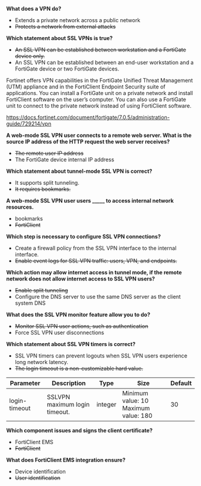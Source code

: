**What does a VPN do?**

- Extends a private network across a public network
- ~~Protects a network from external attacks~~

**Which statement about SSL VPNs is true?**

- ~~An SSL VPN can be established between workstation and a FortiGate device only.~~
- An SSL VPN can be established between an end-user workstation and a FortiGate device or two FortiGate devices.

Fortinet offers VPN capabilities in the FortiGate Unified Threat Management (UTM) appliance and in the FortiClient Endpoint Security suite of applications. You can install a FortiGate unit on a private network and install FortiClient software on the user’s computer. You can also use a FortiGate unit to connect to the private network instead of using FortiClient software.

https://docs.fortinet.com/document/fortigate/7.0.5/administration-guide/729214/vpn

**A web-mode SSL VPN user connects to a remote web server. What is the source IP address of the HTTP request the web server receives?**

- ~~The remote user IP address~~
- The FortiGate device internal IP address

**Which statement about tunnel-mode SSL VPN is correct?**

- It supports split tunneling.
- ~~It requires bookmarks.~~

**A web-mode SSL VPN user users \_____ to access internal network resources.**

- bookmarks
- ~~FortiClient~~

**Which step is necessary to configure SSL VPN connections?**

- Create a firewall policy from the SSL VPN interface to the internal interface.
- ~~Enable event logs for SSL VPN traffic: users, VPN, and endpoints.~~

**Which action may allow internet access in tunnel mode, if the remote network does not allow internet access to SSL VPN users?**

- ~~Enable split tunneling~~
- Configure the DNS server to use the same DNS server as the client system DNS

**What does the SSL VPN monitor feature allow you to do?**

- ~~Monitor SSL VPN user actions, such as authentication~~
- Force SSL VPN user disconnections

**Which statement about SSL VPN timers is correct?**

- SSL VPN timers can prevent logouts when SSL VPN users experience long network latency.
- ~~The login timeout is a non-customizable hard value.~~

| Parameter | Description | Type | Size | Default |
| --- | --- | --- | --- | --- |
| login-timeout | SSLVPN maximum login timeout. | integer | Minimum value: 10 Maximum value: 180 | 30 |

**Which component issues and signs the client certificate?**

- FortiClient EMS
- ~~FortiClient~~

**What does FortiClient EMS integration ensure?**

- Device identification
- ~~User identification~~
